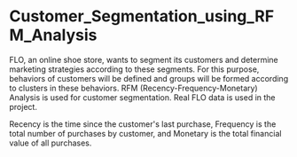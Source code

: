 # Customer_Segmentation_using_RFM_Analysis

FLO, an online shoe store, wants to segment its customers and determine marketing strategies according to these segments. 
For this purpose, behaviors of customers will be defined and groups will be formed according to clusters in these behaviors.
RFM (Recency-Frequency-Monetary) Analysis is used for customer segmentation. Real FLO data is used in the project.

Recency is the time since the customer's last purchase, Frequency is the total number of purchases by customer, and Monetary is the total financial value of all purchases.

